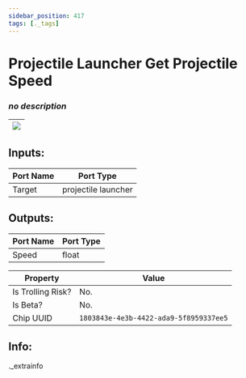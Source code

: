 ```yaml
---
sidebar_position: 417
tags: [._tags]
---
```


# Projectile Launcher Get Projectile Speed


### *no description*

| ![](https://images-ext-2.discordapp.net/external/MPmIaQzlEPmgGWlgi-WxBBXt0Bjv_zWPkg1y1f_sy3s/https/www.recroomcircuits.com/image/circuit/absolute-value?width=206&height=108) |
|-----|

## Inputs:
| Port Name | Port Type |
|-----------|-----------|
| Target | projectile launcher |

## Outputs:
| Port Name | Port Type |
|-----------|-----------|
| Speed | float | 

| Property  | Value |
|-------------------|-----------|
| Is Trolling Risk? | No. |
| Is Beta? | No. |
| Chip UUID | `1803843e-4e3b-4422-ada9-5f8959337ee5` |

## Info:
._extrainfo